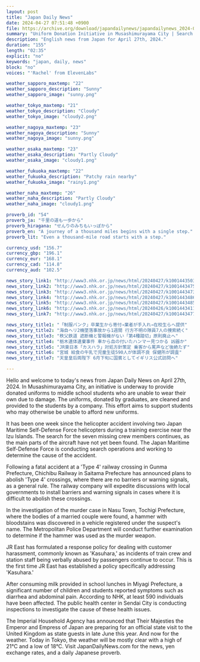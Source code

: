 ```yaml
---
layout: post
title: "Japan Daily News"
date: 2024-04-27 07:51:48 +0900
file: https://archive.org/download/japandailynews/japandailynews_2024-04-27.mp3
summary: "Uniform Donation Initiative in Musashimurayama City | Search Continues for Missing Crew Members in Helicopter Accident, & more…"
description: "English news from Japan for April 27th, 2024."
duration: "155"
length: "02:35"
explicit: "no"
keywords: "japan, daily, news"
block: "no"
voices: "'Rachel' from ElevenLabs"

weather_sapporo_maxtemp: "22"
weather_sapporo_description: "Sunny"
weather_sapporo_image: "sunny.png"

weather_tokyo_maxtemp: "21"
weather_tokyo_description: "Cloudy"
weather_tokyo_image: "cloudy2.png"

weather_nagoya_maxtemp: "23"
weather_nagoya_description: "Sunny"
weather_nagoya_image: "sunny.png"

weather_osaka_maxtemp: "23"
weather_osaka_description: "Partly Cloudy"
weather_osaka_image: "cloudy1.png"

weather_fukuoka_maxtemp: "22"
weather_fukuoka_description: "Patchy rain nearby"
weather_fukuoka_image: "rainy1.png"

weather_naha_maxtemp: "26"
weather_naha_description: "Partly Cloudy"
weather_naha_image: "cloudy1.png"

proverb_id: "54"
proverb_ja: "千里の道も一歩から"
proverb_hiragana: "せんりのみちもいっぽから"
proverb_en: "A journey of a thousand miles begins with a single step."
proverb_lit: "Even a thousand-mile road starts with a step."

currency_usd: "156.7"
currency_gbp: "196.1"
currency_eur: "168.1"
currency_cad: "114.8"
currency_aud: "102.5"

news_story_link1: "http://www3.nhk.or.jp/news/html/20240427/k10014435031000.html"
news_story_link2: "http://www3.nhk.or.jp/news/html/20240427/k10014434751000.html"
news_story_link3: "http://www3.nhk.or.jp/news/html/20240427/k10014434731000.html"
news_story_link4: "http://www3.nhk.or.jp/news/html/20240427/k10014434861000.html"
news_story_link5: "http://www3.nhk.or.jp/news/html/20240427/k10014434851000.html"
news_story_link6: "http://www3.nhk.or.jp/news/html/20240426/k10014434111000.html"
news_story_link7: "http://www3.nhk.or.jp/news/html/20240427/k10014434771000.html"

news_story_title1: "「制服バンク」卒業生から寄付→業者が手入れ→在校生らへ提供"
news_story_title2: "海自ヘリ2機墜落事故から1週間 行方不明の隊員7人の捜索続く"
news_story_title3: "秩父鉄道 遮断機と警報機がない「第4種踏切」原則廃止へ"
news_story_title4: "栃木遺体遺棄事件 車から血の付いたハンマー見つかる 凶器か"
news_story_title5: "JR東日本「カスハラ」対処方針策定 乗客から罵声など後絶たず"
news_story_title6: "宮城 給食の牛乳で児童生徒590人が体調不良 保健所が調査"
news_story_title7: "天皇皇后両陛下 6月下旬に国賓としてイギリス公式訪問へ"

---
```


Hello and welcome to today's news from Japan Daily News on April 27th, 2024. In Musashimurayama City, an initiative is underway to provide donated uniforms to middle school students who are unable to wear their own due to damage. The uniforms, donated by graduates, are cleaned and provided to the students by a company. This effort aims to support students who may otherwise be unable to afford new uniforms.

It has been one week since the helicopter accident involving two Japan Maritime Self-Defense Force helicopters during a training exercise near the Izu Islands. The search for the seven missing crew members continues, as the main parts of the aircraft have not yet been found. The Japan Maritime Self-Defense Force is conducting search operations and working to determine the cause of the accident.

Following a fatal accident at a 'Type 4' railway crossing in Gunma Prefecture, Chichibu Railway in Saitama Prefecture has announced plans to abolish 'Type 4' crossings, where there are no barriers or warning signals, as a general rule. The railway company will expedite discussions with local governments to install barriers and warning signals in cases where it is difficult to abolish these crossings.

In the investigation of the murder case in Nasu Town, Tochigi Prefecture, where the bodies of a married couple were found, a hammer with bloodstains was discovered in a vehicle registered under the suspect's name. The Metropolitan Police Department will conduct further examination to determine if the hammer was used as the murder weapon.

JR East has formulated a response policy for dealing with customer harassment, commonly known as 'Kasuhara,' as incidents of train crew and station staff being verbally abused by passengers continue to occur. This is the first time JR East has established a policy specifically addressing 'Kasuhara.'

After consuming milk provided in school lunches in Miyagi Prefecture, a significant number of children and students reported symptoms such as diarrhea and abdominal pain. According to NHK, at least 590 individuals have been affected. The public health center in Sendai City is conducting inspections to investigate the cause of these health issues.

The Imperial Household Agency has announced that Their Majesties the Emperor and Empress of Japan are preparing for an official state visit to the United Kingdom as state guests in late June this year. And now for the weather. Today in Tokyo, the weather will be mostly clear with a high of 21°C and a low of 18°C.  Visit JapanDailyNews.com for the news, yen exchange rates, and a daily Japanese proverb.
